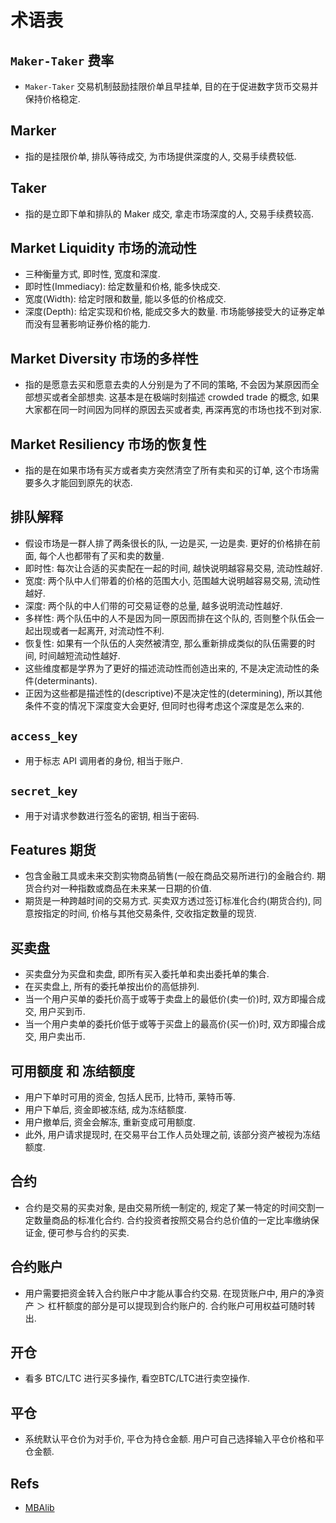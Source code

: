 # 术语表

## `Maker-Taker` 费率
* `Maker-Taker` 交易机制鼓励挂限价单且早挂单, 目的在于促进数字货币交易并保持价格稳定.

## Marker
* 指的是挂限价单, 排队等待成交, 为市场提供深度的人, 交易手续费较低.

## Taker
* 指的是立即下单和排队的 Maker 成交, 拿走市场深度的人, 交易手续费较高.

## Market Liquidity 市场的流动性
* 三种衡量方式, 即时性, 宽度和深度.
* 即时性(Immediacy): 给定数量和价格, 能多快成交.
* 宽度(Width): 给定时限和数量, 能以多低的价格成交.
* 深度(Depth): 给定实现和价格, 能成交多大的数量. 市场能够接受大的证券定单而没有显著影响证券价格的能力.

## Market Diversity 市场的多样性
* 指的是愿意去买和愿意去卖的人分别是为了不同的策略, 不会因为某原因而全部想买或者全部想卖. 这基本是在极端时刻描述 crowded trade 的概念, 如果大家都在同一时间因为同样的原因去买或者卖, 再深再宽的市场也找不到对家.

## Market Resiliency 市场的恢复性
* 指的是在如果市场有买方或者卖方突然清空了所有卖和买的订单, 这个市场需要多久才能回到原先的状态.

## 排队解释
* 假设市场是一群人排了两条很长的队, 一边是买, 一边是卖. 更好的价格排在前面, 每个人也都带有了买和卖的数量.
* 即时性: 每次让合适的买卖配在一起的时间, 越快说明越容易交易, 流动性越好.
* 宽度: 两个队中人们带着的价格的范围大小, 范围越大说明越容易交易, 流动性越好.
* 深度: 两个队的中人们带的可交易证卷的总量, 越多说明流动性越好.
* 多样性: 两个队伍中的人不是因为同一原因而排在这个队的, 否则整个队伍会一起出现或者一起离开, 对流动性不利.
* 恢复性: 如果有一个队伍的人突然被清空, 那么重新排成类似的队伍需要的时间, 时间越短流动性越好.
* 这些维度都是学界为了更好的描述流动性而创造出来的, 不是决定流动性的条件(determinants).
* 正因为这些都是描述性的(descriptive)不是决定性的(determining), 所以其他条件不变的情况下深度变大会更好, 但同时也得考虑这个深度是怎么来的.

## `access_key`
* 用于标志 API 调用者的身份, 相当于账户.

## `secret_key`
* 用于对请求参数进行签名的密钥, 相当于密码.

## Features 期货
* 包含金融工具或未来交割实物商品销售(一般在商品交易所进行)的金融合约. 期货合约对一种指数或商品在未来某一日期的价值.
* 期货是一种跨越时间的交易方式. 买卖双方透过签订标准化合约(期货合约), 同意按指定的时间, 价格与其他交易条件, 交收指定数量的现货.

## 买卖盘
* 买卖盘分为买盘和卖盘, 即所有买入委托单和卖出委托单的集合.
* 在买卖盘上, 所有的委托单按出价的高低排列.
* 当一个用户买单的委托价高于或等于卖盘上的最低价(卖一价)时, 双方即撮合成交, 用户买到币.
* 当一个用户卖单的委托价低于或等于买盘上的最高价(买一价)时, 双方即撮合成交, 用户卖出币.

## 可用额度 和 冻结额度
* 用户下单时可用的资金, 包括人民币, 比特币, 莱特币等.
* 用户下单后, 资金即被冻结, 成为冻结额度.
* 用户撤单后, 资金会解冻, 重新变成可用额度.
* 此外, 用户请求提现时, 在交易平台工作人员处理之前, 该部分资产被视为冻结额度.

## 合约
* 合约是交易的买卖对象, 是由交易所统一制定的, 规定了某一特定的时间交割一定数量商品的标准化合约. 合约投资者按照交易合约总价值的一定比率缴纳保证金, 便可参与合约的买卖.

## 合约账户
* 用户需要把资金转入合约账户中才能从事合约交易. 在现货账户中, 用户的净资产 ＞ 杠杆额度的部分是可以提现到合约账户的. 合约账户可用权益可随时转出.

## 开仓
* 看多 BTC/LTC 进行买多操作, 看空BTC/LTC进行卖空操作.

## 平仓
* 系统默认平仓价为对手价, 平仓为持仓金额. 用户可自己选择输入平仓价格和平仓金额.

## Refs
* [MBAlib](http://wiki.mbalib.com/wiki/)

